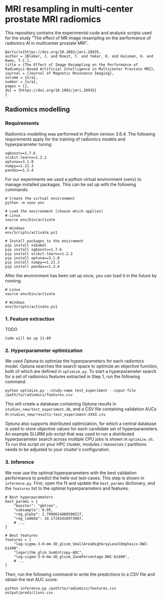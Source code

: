 # MRI resampling in multi-center prostate MRI radiomics
This repository contains the experimental code and analysis scripts used for the study "The effect of MR image resampling on the performance of radiomics AI in multicenter prostate MRI".
```
@article{https://doi.org/10.1002/jmri.28935,
author = {Bleker, J. and Roest, C. and Yakar, D. and Huisman, H. and Kwee, T.C.},
title = {The Effect of Image Resampling on the Performance of Radiomics-Based Artificial Intelligence in Multicenter Prostate MRI},
journal = {Journal of Magnetic Resonance Imaging},
volume = {n/a},
number = {n/a},
pages = {},
doi = {https://doi.org/10.1002/jmri.28935}
}
```

## Radiomics modelling
### Requirements
Radiomics modelling was performed in Python version 3.6.4.
The following requirements apply for the training of radiomics models and hyperparameter tuning:
```
xgboost==1.7.6
scikit-learn==1.2.2
optuna==3.1.0
numpy==1.21.3
pandas==1.3.4
```

For our experiments we used a python virtual environment (venv) to manage installed packages.
This can be set up with the following commands: 
```
# Create the virtual environment
python -m venv env

# Load the environment (choose which applies)
# Linux
source env/bin/activate

# Windows
env/Scripts/activate.ps1

# Install packages to the enviroment
pip install nibabel
pip install xgboost==1.7.6
pip install scikit-learn==1.2.2
pip install optuna==3.1.0
pip install numpy==1.21.3
pip install pandas==1.3.4
```

After the environment has been set up once, you can load it in the future by running:
```
# Linux
source env/bin/activate

# Windows
env/Scripts/activate.ps1
```

### 1. Feature extraction
TODO
```
Code will be up 11-09
```

### 2. Hyperparameter optimization
We used Optuna to optimize the hyperparameters for each radiomics model.
Optuna searches the search space to optimize an objective function, both of which are defined in `optimize.py`.
To start a hyperparameter search for a set of radiomics features extracted in Step 1, run the following command:
```
python optimize.py --study-name test_experiment --input-file /path/to/radiomics/features.csv 
```
This will create a database containing Optuna results in `studies_new/test_experiment.db`, and a CSV file containing validation AUCs in `studies_new/results-test_experiment-XXXX.csv`

Optuna also supports distributed optimization, for which a central database is used to store objective values for each candidate set of hyperparameters.
An example SLURM job-script that was used to run a distributed hyperparameter search across multiple CPU jobs is shown in `optimize.sh`.
To run this script on your HPC cluster, modules / resources / partitions needs to be adjusted to your cluster's configuration. 

### 3. Inference
We now use the optimal hyperparameters with the best validation performance to predict the held-out test-cases.
This step is shown in `inference.py`.
First, open the fil and update the `best_params` dictionary, and the `features` list to the optimal hyperparameters and features.
```
# Best hyperparameters
best_params = {
    "booster": "gbtree",
    "subsample": 0.95,
    "reg_alpha": 2.7998614888500217,
    "reg_lambda": 10.17242426973007,
    # ...
}

# Best features
features = [
    "log-sigma-3-0-mm-3D_glszm_SmallAreaHighGrayLevelEmphasis-DWI-b1400",
    "logarithm_glcm_SumEntropy-ADC",
    "log-sigma-3-0-mm-3D_glszm_ZonePercentage-DWI-b1400",
    # ...
]
```

Then, run the following command to write the predictions to a CSV file and obtain the test AUC score:
```
python inference.py /path/to/radiomics/features.csv output/predictions.csv
```
